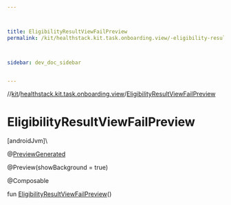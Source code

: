 ```yaml
---



title: EligibilityResultViewFailPreview
permalink: /kit/healthstack.kit.task.onboarding.view/-eligibility-result-view-fail-preview.html



sidebar: dev_doc_sidebar


---
```




//[kit](/kit.html)/[healthstack.kit.task.onboarding.view](index.html)/[EligibilityResultViewFailPreview](-eligibility-result-view-fail-preview.html)



# EligibilityResultViewFailPreview



[androidJvm]\




@[PreviewGenerated](../healthstack.kit.annotation/-preview-generated/index.html)



@Preview(showBackground = true)



@Composable



fun [EligibilityResultViewFailPreview](-eligibility-result-view-fail-preview.html)()






